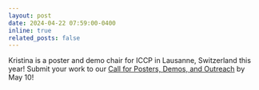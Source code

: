 ```yaml
---
layout: post
date: 2024-04-22 07:59:00-0400
inline: true
related_posts: false
---
```


Kristina is a poster and demo chair for ICCP in Lausanne, Switzerland this year! Submit your work to our <a href="https://iccp-conference.org/iccp2024/call-for-posters-demos/">Call for Posters, Demos, and Outreach</a> by May 10!
